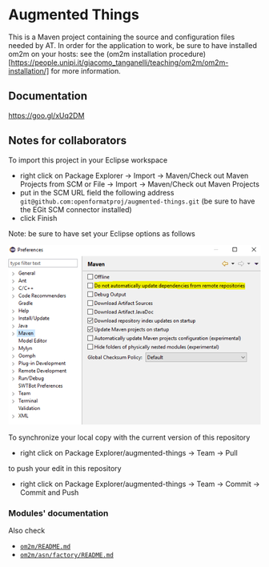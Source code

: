 # Augmented Things
This is a Maven project containing the source and configuration files needed by AT. In order for the application to work, be sure to have installed om2m on your hosts: see the (om2m installation procedure)[https://people.unipi.it/giacomo_tanganelli/teaching/om2m/om2m-installation/] for more information.

## Documentation
https://goo.gl/xUq2DM

## Notes for collaborators
To import this project in your Eclipse workspace
* right click on Package Explorer -> Import -> Maven/Check out Maven Projects from SCM or File -> Import -> Maven/Check out Maven Projects
* put in the SCM URL field the following address ```git@github.com:openformatproj/augmented-things.git``` (be sure to have the EGit SCM connector installed)
* click Finish

Note: be sure to have set your Eclipse options as follows

![Eclipse options](images/Maven.PNG "Eclipse options")

To synchronize your local copy with the current version of this repository
* right click on Package Explorer/augmented-things -> Team -> Pull

to push your edit in this repository
* right click on Package Explorer/augmented-things -> Team -> Commit -> Commit and Push

### Modules' documentation
Also check
* [```om2m/README.md```](https://github.com/openformatproj/augmented-things/blob/master/augmented-things/om2m/README.md)
* [```om2m/asn/factory/README.md```](https://github.com/openformatproj/augmented-things/tree/master/augmented-things/om2m/asn/factory/README.md)
